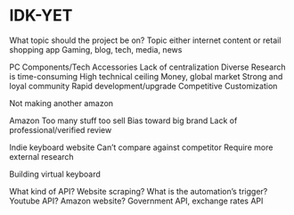 # IDK-YET

 What topic should the project be on?
Topic either internet content or retail shopping app
Gaming, blog, tech, media, news

PC Components/Tech Accessories
Lack of centralization
Diverse
Research is time-consuming
High technical ceiling
Money, global market
Strong and loyal community
Rapid development/upgrade
Competitive
Customization

Not making another amazon

Amazon
Too many stuff too sell
Bias toward big brand
Lack of professional/verified review

Indie keyboard website
Can’t compare against competitor
Require more external research

Building virtual keyboard

What kind of API? Website scraping? What is the automation’s trigger?
Youtube API? Amazon website?
Government API, exchange rates API
